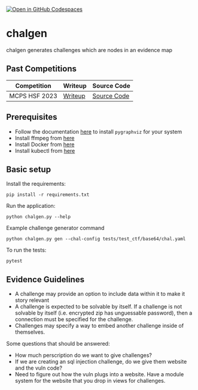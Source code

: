[![Open in GitHub Codespaces](https://github.com/codespaces/badge.svg)](https://github.com/codespaces/new?hide_repo_select=true&ref=master&repo=593061685&machine=basicLinux32gb&devcontainer_path=.devcontainer%2Fdevcontainer.json&location=EastUs)

# chalgen

chalgen generates challenges which are nodes in an evidence map

## Past Competitions

| Competition | Writeup | Source Code |
| --- | --- | --- |
| MCPS HSF 2023 | [Writeup](https://lukegriffith.me/posts/writeups/mcpshsf/) | [Source Code](/competitions/mcpshsf-2023/) |

## Prerequisites

- Follow the documentation [here](https://pygraphviz.github.io/documentation/stable/install.html) to install `pygraphviz` for your system
- Install ffmpeg from [here](https://ffmpeg.org/download.html)
- Install Docker from [here](https://docs.docker.com/engine/install/)
- Install kubectl from [here](https://kubernetes.io/docs/tasks/tools/)

## Basic setup

Install the requirements:

```
pip install -r requirements.txt
```

Run the application:

```
python chalgen.py --help
```

Example challenge generator command

```
python chalgen.py gen --chal-config tests/test_ctf/base64/chal.yaml
```

To run the tests:

```
pytest
```

## Evidence Guidelines

* A challenge may provide an option to include data within it to make it story relevant
* A challenge is expected to be solvable by itself. If a challenge is not solvable by itself (i.e. encrypted zip has unguessable password), then a connection must be specified for the challenge.
* Challenges may specify a way to embed another challenge inside of themselves.

Some questions that should be answered:

* How much perscription do we want to give challenges?
* If we are creating an sql injection challenge, do we give them website and the vuln code?
* Need to figure out how the vuln plugs into a website. Have a module system for the website that you drop in views for challenges.